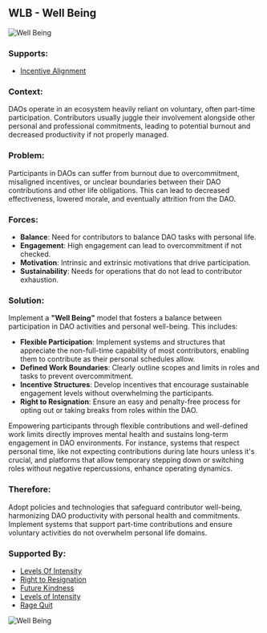 ## WLB - Well Being

![Well Being](./output/illustrations/well_being.png)

### Supports:

* [Incentive Alignment](./incentive_alignment.html)

### Context:

DAOs operate in an ecosystem heavily reliant on voluntary, often part-time participation. Contributors usually juggle their involvement alongside other personal and professional commitments, leading to potential burnout and decreased productivity if not properly managed.

### Problem:

Participants in DAOs can suffer from burnout due to overcommitment, misaligned incentives, or unclear boundaries between their DAO contributions and other life obligations. This can lead to decreased effectiveness, lowered morale, and eventually attrition from the DAO.

### Forces:

- **Balance**: Need for contributors to balance DAO tasks with personal life.
- **Engagement**: High engagement can lead to overcommitment if not checked.
- **Motivation**: Intrinsic and extrinsic motivations that drive participation.
- **Sustainability**: Needs for operations that do not lead to contributor exhaustion.

### Solution:

Implement a **"Well Being"** model that fosters a balance between participation in DAO activities and personal well-being. This includes:
- **Flexible Participation**: Implement systems and structures that appreciate the non-full-time capability of most contributors, enabling them to contribute as their personal schedules allow.
- **Defined Work Boundaries**: Clearly outline scopes and limits in roles and tasks to prevent overcommitment.
- **Incentive Structures**: Develop incentives that encourage sustainable engagement levels without overwhelming the participants.
- **Right to Resignation**: Ensure an easy and penalty-free process for opting out or taking breaks from roles within the DAO.
  
Empowering participants through flexible contributions and well-defined work limits directly improves mental health and sustains long-term engagement in DAO environments. For instance, systems that respect personal time, like not expecting contributions during late hours unless it's crucial, and platforms that allow temporary stepping down or switching roles without negative repercussions, enhance operating dynamics.

### Therefore:

Adopt policies and technologies that safeguard contributor well-being, harmonizing DAO productivity with personal health and commitments. Implement systems that support part-time contributions and ensure voluntary activities do not overwhelm personal life domains.

### Supported By:

* [Levels Of Intensity](./levels_of_intensity.html)
* [Right to Resignation](./right_to_resignation.html)
* [Future Kindness](./future_kindness.html)
* [Levels of Intensity](./levels_of_intensity.html)
* [Rage Quit](./rage_quit.html)

![Well Being](./output/well_being_specific_graph.png)